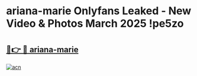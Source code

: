 # ariana-marie Onlyfans Leaked - New Video & Photos March 2025 !pe5zo

# <h2><a href="https://xysh2w.iuczelnia.edu.pl?title=ariana-marie&ref=pe5zo">🔗👉 🔴 ariana-marie</a></h2>

[![acn](https://github.com/user-attachments/assets/0f9c940e-d8b0-45ae-aac7-cd30a18b3e1c)](https://xysh2w.iuczelnia.edu.pl?title=ariana-marie&ref=pe5zo)

